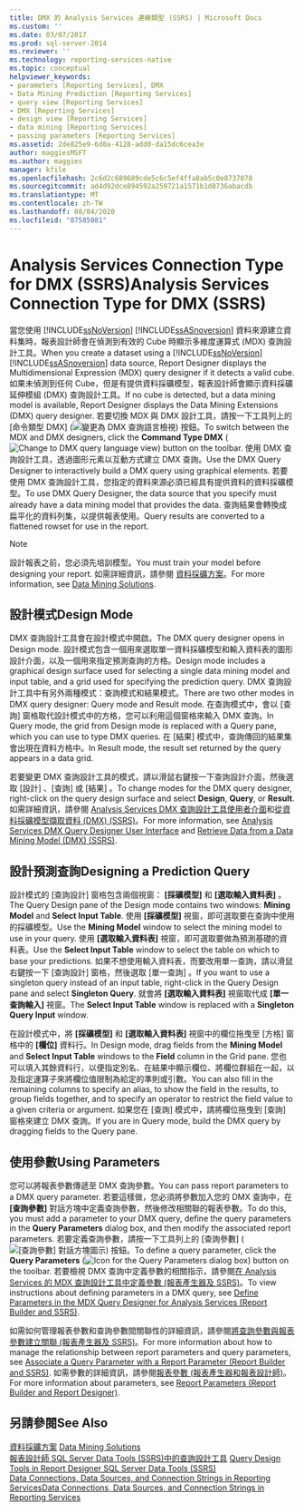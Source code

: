 ```yaml
---
title: DMX 的 Analysis Services 連線類型 (SSRS) | Microsoft Docs
ms.custom: ''
ms.date: 03/07/2017
ms.prod: sql-server-2014
ms.reviewer: ''
ms.technology: reporting-services-native
ms.topic: conceptual
helpviewer_keywords:
- parameters [Reporting Services], DMX
- Data Mining Prediction [Reporting Services]
- query view [Reporting Services]
- DMX [Reporting Services]
- design view [Reporting Services]
- data mining [Reporting Services]
- passing parameters [Reporting Services]
ms.assetid: 2de825e9-6d8a-4128-add0-da15dc6cea3e
author: maggiesMSFT
ms.author: maggies
manager: kfile
ms.openlocfilehash: 2c6d2c689689cde5c6c5ef4ffa8ab5c0e8737078
ms.sourcegitcommit: ad4d92dce894592a259721a1571b1d8736abacdb
ms.translationtype: MT
ms.contentlocale: zh-TW
ms.lasthandoff: 08/04/2020
ms.locfileid: "87585081"
---
```

# <a name="analysis-services-connection-type-for-dmx-ssrs"></a><span data-ttu-id="dff5e-102">Analysis Services Connection Type for DMX (SSRS)</span><span class="sxs-lookup"><span data-stu-id="dff5e-102">Analysis Services Connection Type for DMX (SSRS)</span></span>
  <span data-ttu-id="dff5e-103">當您使用 [!INCLUDE[ssNoVersion](../../includes/ssnoversion-md.md)] [!INCLUDE[ssASnoversion](../../includes/ssasnoversion-md.md)] 資料來源建立資料集時，報表設計師會在偵測到有效的 Cube 時顯示多維度運算式 (MDX) 查詢設計工具。</span><span class="sxs-lookup"><span data-stu-id="dff5e-103">When you create a dataset using a [!INCLUDE[ssNoVersion](../../includes/ssnoversion-md.md)] [!INCLUDE[ssASnoversion](../../includes/ssasnoversion-md.md)] data source, Report Designer displays the Multidimensional Expression (MDX) query designer if it detects a valid cube.</span></span> <span data-ttu-id="dff5e-104">如果未偵測到任何 Cube，但是有提供資料採礦模型，報表設計師會顯示資料採礦延伸模組 (DMX) 查詢設計工具。</span><span class="sxs-lookup"><span data-stu-id="dff5e-104">If no cube is detected, but a data mining model is available, Report Designer displays the Data Mining Extensions (DMX) query designer.</span></span> <span data-ttu-id="dff5e-105">若要切換 MDX 與 DMX 設計工具，請按一下工具列上的 [命令類型 DMX]  (![變更為 DMX 查詢語言檢視](../media/rsqdicon-commandtypedmx.gif "變更為 DMX 查詢語言檢視")) 按鈕。</span><span class="sxs-lookup"><span data-stu-id="dff5e-105">To switch between the MDX and DMX designers, click the **Command Type DMX** (![Change to DMX query language view](../media/rsqdicon-commandtypedmx.gif "Change to DMX query language view")) button on the toolbar.</span></span> <span data-ttu-id="dff5e-106">使用 DMX 查詢設計工具，透過圖形元素以互動方式建立 DMX 查詢。</span><span class="sxs-lookup"><span data-stu-id="dff5e-106">Use the DMX Query Designer to interactively build a DMX query using graphical elements.</span></span> <span data-ttu-id="dff5e-107">若要使用 DMX 查詢設計工具，您指定的資料來源必須已經具有提供資料的資料採礦模型。</span><span class="sxs-lookup"><span data-stu-id="dff5e-107">To use DMX Query Designer, the data source that you specify must already have a data mining model that provides the data.</span></span> <span data-ttu-id="dff5e-108">查詢結果會轉換成扁平化的資料列集，以提供報表使用。</span><span class="sxs-lookup"><span data-stu-id="dff5e-108">Query results are converted to a flattened rowset for use in the report.</span></span>  
  
> [!NOTE]  
>  <span data-ttu-id="dff5e-109">設計報表之前，您必須先培訓模型。</span><span class="sxs-lookup"><span data-stu-id="dff5e-109">You must train your model before designing your report.</span></span> <span data-ttu-id="dff5e-110">如需詳細資訊，請參閱 [資料採礦方案](https://docs.microsoft.com/analysis-services/data-mining/data-mining-solutions)。</span><span class="sxs-lookup"><span data-stu-id="dff5e-110">For more information, see [Data Mining Solutions](https://docs.microsoft.com/analysis-services/data-mining/data-mining-solutions).</span></span>  
  
## <a name="design-mode"></a><span data-ttu-id="dff5e-111">設計模式</span><span class="sxs-lookup"><span data-stu-id="dff5e-111">Design Mode</span></span>  
 <span data-ttu-id="dff5e-112">DMX 查詢設計工具會在設計模式中開啟。</span><span class="sxs-lookup"><span data-stu-id="dff5e-112">The DMX query designer opens in Design mode.</span></span> <span data-ttu-id="dff5e-113">設計模式包含一個用來選取單一資料採礦模型和輸入資料表的圖形設計介面，以及一個用來指定預測查詢的方格。</span><span class="sxs-lookup"><span data-stu-id="dff5e-113">Design mode includes a graphical design surface used for selecting a single data mining model and input table, and a grid used for specifying the prediction query.</span></span> <span data-ttu-id="dff5e-114">DMX 查詢設計工具中有另外兩種模式：查詢模式和結果模式。</span><span class="sxs-lookup"><span data-stu-id="dff5e-114">There are two other modes in DMX query designer: Query mode and Result mode.</span></span> <span data-ttu-id="dff5e-115">在查詢模式中，會以 [查詢] 窗格取代設計模式中的方格，您可以利用這個窗格來輸入 DMX 查詢。</span><span class="sxs-lookup"><span data-stu-id="dff5e-115">In Query mode, the grid from Design mode is replaced with a Query pane, which you can use to type DMX queries.</span></span> <span data-ttu-id="dff5e-116">在 [結果] 模式中，查詢傳回的結果集會出現在資料方格中。</span><span class="sxs-lookup"><span data-stu-id="dff5e-116">In Result mode, the result set returned by the query appears in a data grid.</span></span>  
  
 <span data-ttu-id="dff5e-117">若要變更 DMX 查詢設計工具的模式，請以滑鼠右鍵按一下查詢設計介面，然後選取 [設計]  、[查詢]  或 [結果]  。</span><span class="sxs-lookup"><span data-stu-id="dff5e-117">To change modes for the DMX query designer, right-click on the query design surface and select **Design**, **Query**, or **Result**.</span></span> <span data-ttu-id="dff5e-118">如需詳細資訊，請參閱 [Analysis Services DMX 查詢設計工具使用者介面](analysis-services-dmx-query-designer-user-interface.md)和[從資料採礦模型擷取資料 &#40;DMX&#41; &#40;SSRS&#41;](retrieve-data-from-a-data-mining-model-dmx-ssrs.md)。</span><span class="sxs-lookup"><span data-stu-id="dff5e-118">For more information, see [Analysis Services DMX Query Designer User Interface](analysis-services-dmx-query-designer-user-interface.md) and [Retrieve Data from a Data Mining Model &#40;DMX&#41; &#40;SSRS&#41;](retrieve-data-from-a-data-mining-model-dmx-ssrs.md).</span></span>  
  
## <a name="designing-a-prediction-query"></a><span data-ttu-id="dff5e-119">設計預測查詢</span><span class="sxs-lookup"><span data-stu-id="dff5e-119">Designing a Prediction Query</span></span>  
 <span data-ttu-id="dff5e-120">設計模式的 [查詢設計] 窗格包含兩個視窗： **[採礦模型]** 和 **[選取輸入資料表]** 。</span><span class="sxs-lookup"><span data-stu-id="dff5e-120">The Query Design pane of the Design mode contains two windows: **Mining Model** and **Select Input Table**.</span></span> <span data-ttu-id="dff5e-121">使用 **[採礦模型]** 視窗，即可選取要在查詢中使用的採礦模型。</span><span class="sxs-lookup"><span data-stu-id="dff5e-121">Use the **Mining Model** window to select the mining model to use in your query.</span></span> <span data-ttu-id="dff5e-122">使用 **[選取輸入資料表]** 視窗，即可選取要做為預測基礎的資料表。</span><span class="sxs-lookup"><span data-stu-id="dff5e-122">Use the **Select Input Table** window to select the table on which to base your predictions.</span></span> <span data-ttu-id="dff5e-123">如果不想使用輸入資料表，而要改用單一查詢，請以滑鼠右鍵按一下 [查詢設計] 窗格，然後選取 [單一查詢]  。</span><span class="sxs-lookup"><span data-stu-id="dff5e-123">If you want to use a singleton query instead of an input table, right-click in the Query Design pane and select **Singleton Query**.</span></span> <span data-ttu-id="dff5e-124">就會將 **[選取輸入資料表]** 視窗取代成 **[單一查詢輸入]** 視窗。</span><span class="sxs-lookup"><span data-stu-id="dff5e-124">The **Select Input Table** window is replaced with a **Singleton Query Input** window.</span></span>  
  
 <span data-ttu-id="dff5e-125">在設計模式中，將 **[採礦模型]** 和 **[選取輸入資料表]** 視窗中的欄位拖曳至 [方格] 窗格中的 **[欄位]** 資料行。</span><span class="sxs-lookup"><span data-stu-id="dff5e-125">In Design mode, drag fields from the **Mining Model** and **Select Input Table** windows to the **Field** column in the Grid pane.</span></span> <span data-ttu-id="dff5e-126">您也可以填入其餘資料行，以便指定別名、在結果中顯示欄位、將欄位群組在一起，以及指定運算子來將欄位值限制為給定的準則或引數。</span><span class="sxs-lookup"><span data-stu-id="dff5e-126">You can also fill in the remaining columns to specify an alias, to show the field in the results, to group fields together, and to specify an operator to restrict the field value to a given criteria or argument.</span></span> <span data-ttu-id="dff5e-127">如果您在 [查詢] 模式中，請將欄位拖曳到 [查詢] 窗格來建立 DMX 查詢。</span><span class="sxs-lookup"><span data-stu-id="dff5e-127">If you are in Query mode, build the DMX query by dragging fields to the Query pane.</span></span>  
  
## <a name="using-parameters"></a><span data-ttu-id="dff5e-128">使用參數</span><span class="sxs-lookup"><span data-stu-id="dff5e-128">Using Parameters</span></span>  
 <span data-ttu-id="dff5e-129">您可以將報表參數傳遞至 DMX 查詢參數。</span><span class="sxs-lookup"><span data-stu-id="dff5e-129">You can pass report parameters to a DMX query parameter.</span></span> <span data-ttu-id="dff5e-130">若要這樣做，您必須將參數加入您的 DMX 查詢中，在 **[查詢參數]** 對話方塊中定義查詢參數，然後修改相關聯的報表參數。</span><span class="sxs-lookup"><span data-stu-id="dff5e-130">To do this, you must add a parameter to your DMX query, define the query parameters in the **Query Parameters** dialog box, and then modify the associated report parameters.</span></span> <span data-ttu-id="dff5e-131">若要定義查詢參數，請按一下工具列上的 [查詢參數]  (![[查詢參數] 對話方塊圖示](../media/iconqueryparameter.gif "查詢參數對話方塊圖示")) 按鈕。</span><span class="sxs-lookup"><span data-stu-id="dff5e-131">To define a query parameter, click the **Query Parameters** (![Icon for the Query Parameters dialog box](../media/iconqueryparameter.gif "Icon for the Query Parameters dialog box")) button on the toolbar.</span></span> <span data-ttu-id="dff5e-132">若要檢視 DMX 查詢中定義參數的相關指示，請參閱[在 Analysis Services 的 MDX 查詢設計工具中定義參數 &#40;報表產生器及 SSRS&#41;](define-parameters-in-the-mdx-query-designer-for-analysis-services.md)。</span><span class="sxs-lookup"><span data-stu-id="dff5e-132">To view instructions about defining parameters in a DMX query, see [Define Parameters in the MDX Query Designer for Analysis Services &#40;Report Builder and SSRS&#41;](define-parameters-in-the-mdx-query-designer-for-analysis-services.md).</span></span>  
  
 <span data-ttu-id="dff5e-133">如需如何管理報表參數和查詢參數間關聯性的詳細資訊，請參閱[將查詢參數與報表參數建立關聯 &#40;報表產生器及 SSRS&#41;](associate-a-query-parameter-with-a-report-parameter-report-builder-and-ssrs.md)。</span><span class="sxs-lookup"><span data-stu-id="dff5e-133">For more information about how to manage the relationship between report parameters and query parameters, see [Associate a Query Parameter with a Report Parameter &#40;Report Builder and SSRS&#41;](associate-a-query-parameter-with-a-report-parameter-report-builder-and-ssrs.md).</span></span> <span data-ttu-id="dff5e-134">如需參數的詳細資訊，請參閱[報表參數 &#40;報表產生器和報表設計師&#41;](../report-design/report-parameters-report-builder-and-report-designer.md)。</span><span class="sxs-lookup"><span data-stu-id="dff5e-134">For more information about parameters, see [Report Parameters &#40;Report Builder and Report Designer&#41;](../report-design/report-parameters-report-builder-and-report-designer.md).</span></span>  
  
## <a name="see-also"></a><span data-ttu-id="dff5e-135">另請參閱</span><span class="sxs-lookup"><span data-stu-id="dff5e-135">See Also</span></span>  
 <span data-ttu-id="dff5e-136">[資料採礦方案](https://docs.microsoft.com/analysis-services/data-mining/data-mining-solutions) </span><span class="sxs-lookup"><span data-stu-id="dff5e-136">[Data Mining Solutions](https://docs.microsoft.com/analysis-services/data-mining/data-mining-solutions) </span></span>  
 <span data-ttu-id="dff5e-137">[報表設計師 SQL Server Data Tools &#40;SSRS&#41;中的查詢設計工具](query-design-tools-ssrs.md) </span><span class="sxs-lookup"><span data-stu-id="dff5e-137">[Query Design Tools in Report Designer SQL Server Data Tools &#40;SSRS&#41;](query-design-tools-ssrs.md) </span></span>  
 [<span data-ttu-id="dff5e-138">Data Connections, Data Sources, and Connection Strings in Reporting Services</span><span class="sxs-lookup"><span data-stu-id="dff5e-138">Data Connections, Data Sources, and Connection Strings in Reporting Services</span></span>](../data-connections-data-sources-and-connection-strings-in-reporting-services.md)  
  
  
